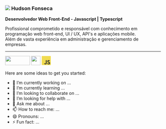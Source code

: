 ### <img src="https://raw.githubusercontent.com/MartinHeinz/MartinHeinz/master/wave.gif" width="30px" /> Hudson Fonseca 

**Desenvolvedor Web Front-End - Javascript | Typescript**

Profissional comprometido e responsável com conhecimento em programação web front-end, UI / UX, API's e aplicações mobile.<br/>
Além de vasta experiência em administração e gerenciamento de empresas.

---

<img src="https://i.imgur.com/3VLXjf1.jpg" width="80px" height="30px" /> <img src="https://i.imgur.com/8MXusVC.png" width="30px" height="30px" /> <img src="https://github.com/devicons/devicon/blob/master/icons/javascript/javascript-original.svg" width="30px" height="30px" /> 


Here are some ideas to get you started:

- 🔭 I’m currently working on ...
- 🌱 I’m currently learning ...
- 👯 I’m looking to collaborate on ...
- 🤔 I’m looking for help with ...
- 💬 Ask me about ...
- 📫 How to reach me: ...
- 😄 Pronouns: ...
- ⚡ Fun fact: ...

